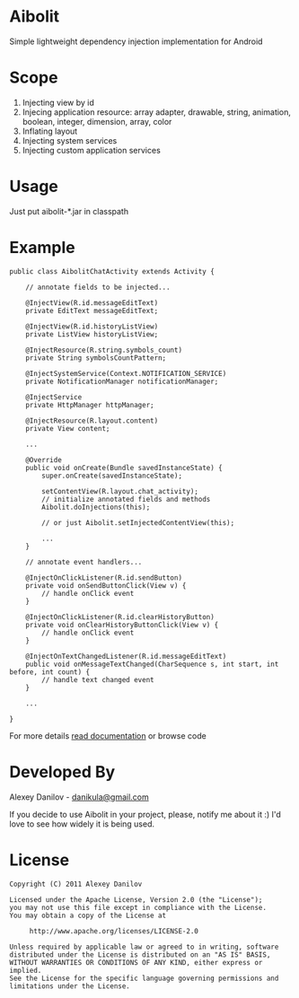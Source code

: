 Aibolit
=======

Simple lightweight dependency injection implementation for Android




Scope
=====
  1. Injecting view by id
  2. Injecing application resource: array adapter, drawable, string, animation, boolean, integer, dimension, array, color 
  3. Inflating layout
  4. Injecting system services
  5. Injecting custom application services




Usage
=====
Just put aibolit-*.jar in classpath




Example
=======
    public class AibolitChatActivity extends Activity {
    
        // annotate fields to be injected...
    
        @InjectView(R.id.messageEditText)
        private EditText messageEditText;
    
        @InjectView(R.id.historyListView)
        private ListView historyListView;
    
        @InjectResource(R.string.symbols_count)
        private String symbolsCountPattern;
    
        @InjectSystemService(Context.NOTIFICATION_SERVICE)
        private NotificationManager notificationManager;
    
        @InjectService
        private HttpManager httpManager;
    
        @InjectResource(R.layout.content)
        private View content;
    
        ...
    
        @Override
        public void onCreate(Bundle savedInstanceState) {
            super.onCreate(savedInstanceState);
    
            setContentView(R.layout.chat_activity);
            // initialize annotated fields and methods
            Aibolit.doInjections(this);
        
            // or just Aibolit.setInjectedContentView(this);
        
            ...
        }
    
        // annotate event handlers... 
    
        @InjectOnClickListener(R.id.sendButton)
        private void onSendButtonClick(View v) {
            // handle onClick event
        }
    
        @InjectOnClickListener(R.id.clearHistoryButton)
        private void onClearHistoryButtonClick(View v) {
            // handle onClick event
        }
    
        @InjectOnTextChangedListener(R.id.messageEditText)
        public void onMessageTextChanged(CharSequence s, int start, int before, int count) {
            // handle text changed event
        }
    
        ...
    
    }

For more details [read documentation][1] or browse code





Developed By
============
Alexey Danilov - danikula@gmail.com

If you decide to use Aibolit in your project, please, notify me about it :) I'd love to see how widely it is being used.



License
=======
    Copyright (C) 2011 Alexey Danilov
    
    Licensed under the Apache License, Version 2.0 (the "License");
    you may not use this file except in compliance with the License.
    You may obtain a copy of the License at
    
         http://www.apache.org/licenses/LICENSE-2.0
    
    Unless required by applicable law or agreed to in writing, software
    distributed under the License is distributed on an "AS IS" BASIS,
    WITHOUT WARRANTIES OR CONDITIONS OF ANY KIND, either express or implied.
    See the License for the specific language governing permissions and
    limitations under the License.




 [1]: https://github.com/downloads/danikula/aibolit/javadoc-aibolit-0.1.zip